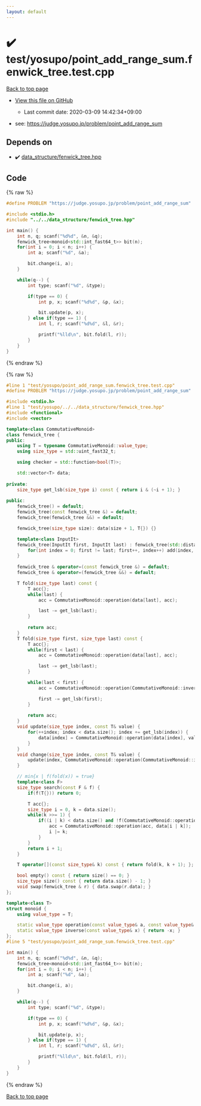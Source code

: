 ```yaml
---
layout: default
---
```


<!-- mathjax config similar to math.stackexchange -->
<script type="text/javascript" async
  src="https://cdnjs.cloudflare.com/ajax/libs/mathjax/2.7.5/MathJax.js?config=TeX-MML-AM_CHTML">
</script>
<script type="text/x-mathjax-config">
  MathJax.Hub.Config({
    TeX: { equationNumbers: { autoNumber: "AMS" }},
    tex2jax: {
      inlineMath: [ ['$','$'] ],
      processEscapes: true
    },
    "HTML-CSS": { matchFontHeight: false },
    displayAlign: "left",
    displayIndent: "2em"
  });
</script>

<script type="text/javascript" src="https://cdnjs.cloudflare.com/ajax/libs/jquery/3.4.1/jquery.min.js"></script>
<script src="https://cdn.jsdelivr.net/npm/jquery-balloon-js@1.1.2/jquery.balloon.min.js" integrity="sha256-ZEYs9VrgAeNuPvs15E39OsyOJaIkXEEt10fzxJ20+2I=" crossorigin="anonymous"></script>
<script type="text/javascript" src="../../../assets/js/copy-button.js"></script>
<link rel="stylesheet" href="../../../assets/css/copy-button.css" />


# :heavy_check_mark: test/yosupo/point_add_range_sum.fenwick_tree.test.cpp

<a href="../../../index.html">Back to top page</a>

* <a href="{{ site.github.repository_url }}/blob/master/test/yosupo/point_add_range_sum.fenwick_tree.test.cpp">View this file on GitHub</a>
    - Last commit date: 2020-03-09 14:42:34+09:00


* see: <a href="https://judge.yosupo.jp/problem/point_add_range_sum">https://judge.yosupo.jp/problem/point_add_range_sum</a>


## Depends on

* :heavy_check_mark: <a href="../../../library/data_structure/fenwick_tree.hpp.html">data_structure/fenwick_tree.hpp</a>


## Code

<a id="unbundled"></a>
{% raw %}
```cpp
#define PROBLEM "https://judge.yosupo.jp/problem/point_add_range_sum"

#include <stdio.h>
#include "../../data_structure/fenwick_tree.hpp"

int main() {
	int n, q; scanf("%d%d", &n, &q);
	fenwick_tree<monoid<std::int_fast64_t>> bit(n);
	for(int i = 0; i < n; i++) {
		int a; scanf("%d", &a);

		bit.change(i, a);
	}

	while(q--) {
		int type; scanf("%d", &type);

		if(type == 0) {
			int p, x; scanf("%d%d", &p, &x);

			bit.update(p, x);
		} else if(type == 1) {
			int l, r; scanf("%d%d", &l, &r);

			printf("%lld\n", bit.fold(l, r));
		}
	}
}

```
{% endraw %}

<a id="bundled"></a>
{% raw %}
```cpp
#line 1 "test/yosupo/point_add_range_sum.fenwick_tree.test.cpp"
#define PROBLEM "https://judge.yosupo.jp/problem/point_add_range_sum"

#include <stdio.h>
#line 1 "test/yosupo/../../data_structure/fenwick_tree.hpp"
#include <functional>
#include <vector>

template<class CommutativeMonoid>
class fenwick_tree {
public:
	using T = typename CommutativeMonoid::value_type;
	using size_type = std::uint_fast32_t;

	using checker = std::function<bool(T)>;

	std::vector<T> data;
	
private:
	size_type get_lsb(size_type i) const { return i & (~i + 1); }
	
public:
	fenwick_tree() = default;
	fenwick_tree(const fenwick_tree &) = default;
	fenwick_tree(fenwick_tree &&) = default;

	fenwick_tree(size_type size): data(size + 1, T{}) {}

	template<class InputIt>
	fenwick_tree(InputIt first, InputIt last) : fenwick_tree(std::distance(first, last)) {
		for(int index = 0; first != last; first++, index++) add(index, *first);
	}
	
	fenwick_tree & operator=(const fenwick_tree &) = default;
	fenwick_tree & operator=(fenwick_tree &&) = default;

	T fold(size_type last) const {
		T acc{};
		while(last) {
			acc = CommutativeMonoid::operation(data[last], acc);

			last -= get_lsb(last);
		}
		
		return acc;
	}
	T fold(size_type first, size_type last) const {
		T acc{};
		while(first < last) {
			acc = CommutativeMonoid::operation(data[last], acc);

			last -= get_lsb(last);
		}

		while(last < first) {
			acc = CommutativeMonoid::operation(CommutativeMonoid::inverse(data[first]), acc);

			first -= get_lsb(first);
		}
		
		return acc;
	}
	void update(size_type index, const T& value) {
		for(++index; index < data.size(); index += get_lsb(index)) {
			data[index] = CommutativeMonoid::operation(data[index], value);
		}
	}
	void change(size_type index, const T& value) {
		update(index, CommutativeMonoid::operation(CommutativeMonoid::inverse((*this)[index]), value));
	}

	// min{x | f(fold(x)) = true}
	template<class F>
	size_type search(const F & f) {
		if(f(T{})) return 0;

		T acc{};
		size_type i = 0, k = data.size();
		while(k >>= 1) {
			if((i | k) < data.size() and !f(CommutativeMonoid::operation(acc, data[i | k]))) {
				acc = CommutativeMonoid::operation(acc, data[i | k]);
				i |= k;
			}
		}
		return i + 1;
	}

	T operator[](const size_type& k) const { return fold(k, k + 1); };

	bool empty() const { return size() == 0; }
	size_type size() const { return data.size() - 1; }
	void swap(fenwick_tree & r) { data.swap(r.data); }
};

template<class T>
struct monoid {
	using value_type = T;

	static value_type operation(const value_type& a, const value_type& b) { return a + b; };
	static value_type inverse(const value_type& x) { return -x; }
};
#line 5 "test/yosupo/point_add_range_sum.fenwick_tree.test.cpp"

int main() {
	int n, q; scanf("%d%d", &n, &q);
	fenwick_tree<monoid<std::int_fast64_t>> bit(n);
	for(int i = 0; i < n; i++) {
		int a; scanf("%d", &a);

		bit.change(i, a);
	}

	while(q--) {
		int type; scanf("%d", &type);

		if(type == 0) {
			int p, x; scanf("%d%d", &p, &x);

			bit.update(p, x);
		} else if(type == 1) {
			int l, r; scanf("%d%d", &l, &r);

			printf("%lld\n", bit.fold(l, r));
		}
	}
}

```
{% endraw %}

<a href="../../../index.html">Back to top page</a>

